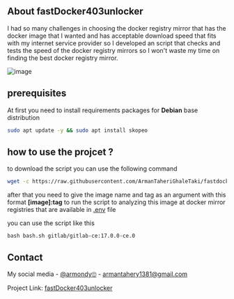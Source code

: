 <!-- ABOUT THE PROJECT -->

## About fastDocker403unlocker

I had so many challenges in choosing the docker registry mirror that has the docker image that I wanted and has acceptable download speed that fits with my internet service provider so I developed an script that checks and tests the speed of the docker registry mirrors so I won't waste my time on finding the best docker registry mirror.

![image](https://github.com/ArmanTaheriGhaleTaki/fastDocker403unlocker/assets/88885103/f54e9e63-4c04-4ab6-8a09-920ce71eeedb)

<!-- GETTING STARTED -->

##  prerequisites
   At first you need to install requirements packages for **Debian** base distribution
``` sh    
sudo apt update -y && sudo apt install skopeo
```
## how to use the projcet ?
to download the script you can use the following command 
```sh
wget -c https://raw.githubusercontent.com/ArmanTaheriGhaleTaki/fastdocker403unlocker/main/bash.sh
```
after that you need to give the image name and tag as an argument with this format **[image]:tag**
to run the script to analyzing this image at docker mirror registries that are available in [.env](https://raw.githubusercontent.com/ArmanTaheriGhaleTaki/fastDocker403unlocker/main/.env) file   

you can use  the script like this 
```
bash bash.sh gitlab/gitlab-ce:17.0.0-ce.0
```

## Contact

My social media - [@armondy🙄](https://twitter.com/taherighaletaki) - armantahery1381@gmail.com

Project Link: [fastDocker403unlocker](https://github.com/ArmanTaheriGhaleTaki/fastDocker403unlocker)

